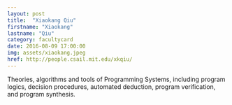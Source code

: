 ```yaml
---
layout: post
title:  "Xiaokang Qiu"
firstname: "Xiaokang"
lastname: "Qiu"
category: facultycard
date: 2016-08-09 17:00:00
img: assets/xiaokang.jpeg
href: http://people.csail.mit.edu/xkqiu/
---
```


Theories, algorithms and tools of Programming Systems, including
program logics, decision procedures, automated deduction, program
verification, and program synthesis.
